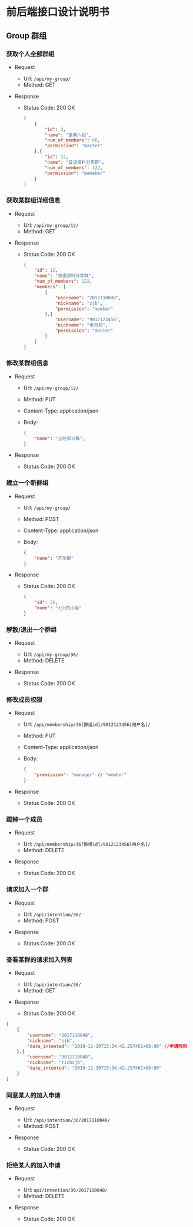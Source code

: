 # 前后端接口设计说明书

## Group 群组

### 获取个人全部群组

* Request
  * Url: `/api/my-group/`
  * Method: GET

* Response
  * Status Code: 200 OK

    ```json
    [
        {
            "id": 3,
            "name": "重案六组",
            "num_of_members": 60,
            "permission": "master"
        },{
            "id": 12,
            "name": "日语资料分享群",
            "num_of_members": 122,
            "permission": "memeber"
        }
    ]
    ```

### 获取某群组详细信息

* Request
  * Url: `/api/my-group/12/`
  * Method: GET

* Response
  * Status Code: 200 OK

    ```json
    {
        "id": 12,
        "name": "日语资料分享群",
        "num_of_members": 122,
        "members": [
            {
                "username": "2017110048",
                "nickname": "zjb",
                "permission": "member"
            },{
                "username": "9017123456",
                "nickname": "老司机",
                "permission": "master"
            }
        ]
    }
    ```

### 修改某群组信息

* Request
  * Url: `/api/my-group/12/`
  * Method: PUT
  * Content-Type: application/json
  * Body:

    ```json
    {
        "name": "正经学习群",
    }
    ```

* Response
  
  * Status Code: 200 OK

### 建立一个新群组

* Request
  * Url: `/api/my-group/`
  
  * Method: POST
  
  * Content-Type: application/json
  
  * Body:
  
    ```json
    {
        "name": "开车群"
    }
    ```
  
* Response
  * Status Code: 200 OK

    ```json
    {
        "id": 36,
        "name": "zjb的小组"
    }
    ```

### 解散/退出一个群组

* Request
  * Url: `/api/my-group/36/`
  * Method: DELETE

* Response
  * Status Code: 200 OK

### 修改成员权限

* Request
  * Url: `/api/membership/36[群组id]/9012123456[用户名]/`
  * Method: PUT
  * Content-Type: application/json
  * Body:

    ```json
    {
        "premission": "manager" // "member"
    }
    ```

* Response
  
  * Status Code: 200 OK

### 踢掉一个成员

* Request
  * Url: `/api/membership/36[群组id]/9012123456[用户名]/`
  * Method: DELETE

* Response
  * Status Code: 200 OK

### 请求加入一个群

* Request
  * Url: `/api/intention/36/`
  * Method: POST

* Response
  * Status Code: 200 OK

### 查看某群的请求加入列表

* Request
  * Url: `/api/intention/36/`
  * Method: GET

* Response
  * Status Code: 200 OK

```json
[
    {
        "username": "2017110048",
        "nickname": "zjb",
        "date_intented": "2019-11-30T15:34:42.257461+08:00" //申请时间
    },{
        "username": "9012110048",
        "nickname": "richzjb",
        "date_intented": "2019-11-30T15:34:42.257461+08:00"
    }
]
```

### 同意某人的加入申请

* Request
  * Url: `/api/intention/36/2017110048/`
  * Method: POST

* Response
  * Status Code: 200 OK

### 拒绝某人的加入申请

* Request
  * Url: `api/intention/36/2017110048/`
  * Method: DELETE

* Response
  * Status Code: 200 OK
